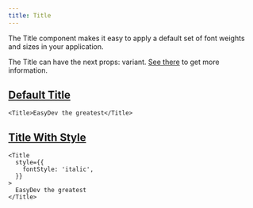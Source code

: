 ```yaml
---
title: Title
---
```


The Title component makes it easy to apply a default set of font weights and sizes in your application.

The Title can have the next props: variant. [See there](/storybook/?path=/docs/core-typography-title--docs) to get more information.

## [Default Title](/storybook/?path=/story/core-typography-title--default-title)

```tsx
<Title>EasyDev the greatest</Title>
```

## [Title With Style](/storybook/?path=/story/core-typography-title--title-with-style)

```tsx
<Title
  style={{
    fontStyle: 'italic',
  }}
>
  EasyDev the greatest
</Title>
```
